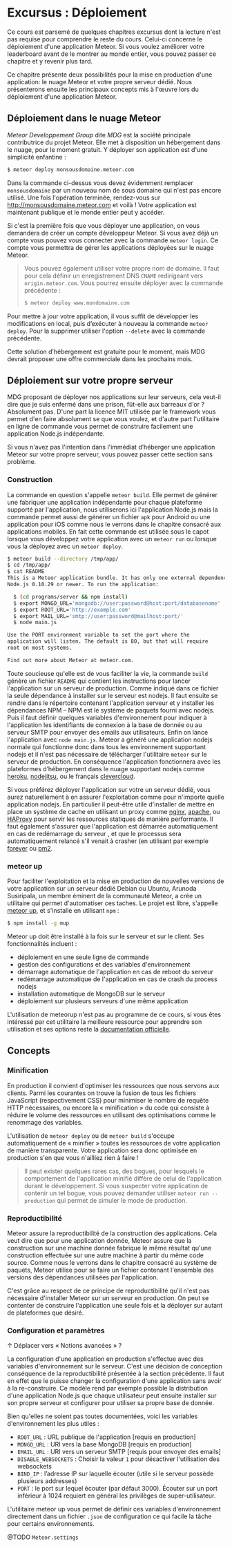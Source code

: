 # Excursus : Déploiement

Ce cours est parsemé de quelques chapitres excursus dont la lecture n'est pas requise pour comprendre le reste du cours. Celui-ci concerne le déploiement d'une application Meteor. Si vous voulez améliorer votre leaderboard avant de le montrer au monde entier, vous pouvez passer ce chapitre et y revenir plus tard.

Ce chapitre présente deux possibilités pour la mise en production d'une application: le nuage Meteor et votre propre serveur dédié. Nous présenterons ensuite les principaux concepts mis à l'œuvre lors du déploiement d'une application Meteor.

## Déploiement dans le nuage Meteor

*Meteor Developpement Group* dite *MDG* est la société principale contributrice du projet Meteor. Elle met à disposition un hébergement dans le nuage, pour le moment gratuit. Y déployer son application est d'une simplicité enfantine :

```bash
$ meteor deploy monsousdomaine.meteor.com
```

Dans la commande ci-dessus vous devez évidemment remplacer `monsousdomaine` par un nouveau nom de sous domaine qui n'est pas encore utilisé. Une fois l'opération terminée, rendez-vous sur <http://monsousdomaine.meteor.com> et voilà ! Votre application est maintenant publique et le monde entier peut y accéder.

Si c'est la première fois que vous déployer une application, on vous demandera de créer un compte développeur Meteor. Si vous avez déjà un compte vous pouvez vous connecter avec la commande `meteor login`. Ce compte vous permettra de gérer les applications déployées sur le nuage Meteor.

> Vous pouvez également utiliser votre propre nom de domaine. Il faut pour cela définir un enregistrement DNS `CNAME` redirigeant vers `origin.meteor.com`. Vous pourrez ensuite déployer avec la commande précédente :
>
> ```bash
> $ meteor deploy www.mondomaine.com
> ```

Pour mettre à jour votre application, il vous suffit de développer les modifications en local, puis d’exécuter à nouveau la commande `meteor deploy`. Pour la supprimer utiliser l'option `--delete` avec la commande précédente.

Cette solution d’hébergement est gratuite pour le moment, mais MDG devrait proposer une offre commerciale dans les prochains mois.

## Déploiement sur votre propre serveur

MDG proposant de déployer nos applications sur leur serveurs, cela veut-il dire que je suis enfermé dans une prison, fût-elle aux barreaux d'or ? Absolument pas. D'une part la licence MIT utilisée par le framework vous permet d'en faire absolument se que vous voulez, et d'autre part l'utilitaire en ligne de commande vous permet de construire facilement une application Node.js indépendante.

Si vous n'avez pas l'intention dans l'immédiat d’héberger une application Meteor sur votre propre serveur, vous pouvez passer cette section sans problème.

### Construction

La commande en question s'appelle `meteor build`. Elle permet de générer une fabriquer une application indépendante pour chaque plateforme supporté par l'application, nous utiliserons ici l'application Node.js mais la commande permet aussi de générer un fichier `apk` pour Android ou une application pour iOS comme nous le verrons dans le chapitre consacré aux applications mobiles. En fait cette commande est utilisée sous le capot lorsque vous développez votre application avec un `meteor run` ou lorsque vous la déployez avec un `meteor deploy`.

```bash
$ meteor build --directory /tmp/app/
$ cd /tmp/app/
$ cat README
This is a Meteor application bundle. It has only one external dependency:
Node.js 0.10.29 or newer. To run the application:

  $ (cd programs/server && npm install)
  $ export MONGO_URL='mongodb://user:password@host:port/databasename'
  $ export ROOT_URL='http://example.com'
  $ export MAIL_URL='smtp://user:password@mailhost:port/'
  $ node main.js

Use the PORT environment variable to set the port where the
application will listen. The default is 80, but that will require
root on most systems.

Find out more about Meteor at meteor.com.
```

Toute soucieuse qu'elle est de vous faciliter la vie, la commande `build` génère un fichier `README` qui contient les instructions pour lancer l'application sur un serveur de production. Comme indiqué dans ce fichier la seule dépendance à installer sur le serveur est nodejs. Il faut ensuite se rendre dans le répertoire contenant l'application serveur et y installer les dépendances NPM  – NPM est le système de paquets fourni avec nodejs. Puis il faut définir quelques variables d'environnement pour indiquer à l'application les identifiants de connexion à la base de donnée ou au serveur SMTP pour envoyer des emails aux utilisateurs. Enfin on lance l'application avec `node main.js`. Meteor a généré une application nodejs normale qui fonctionne donc dans tous les environnement supportant nodejs et il n'est pas nécessaire de télécharger l'utilitaire `meteor` sur le serveur de production. En conséquence l'application fonctionnera avec les plateformes d’hébergement dans le nuage supportant nodejs comme [heroku](https://www.heroku.com/), [nodejitsu](https://www.nodejitsu.com/), ou le français [clevercloud](https://www.clever-cloud.com/fr/).

Si vous préférez déployer l'application sur votre un serveur dédié, vous aurez naturellement à en assurer l'exploitation comme pour n'importe quelle application nodejs. En particulier il peut-être utile d'installer de mettre en place un système de cache en utilisant un proxy comme [nginx](http://nginx.org/), [apache](http://httpd.apache.org/), ou [HAProxy](http://www.haproxy.org/) pour servir les ressources statiques de manière performante. Il faut également s'assurer que l'application est démarrée automatiquement en cas de redémarrage du serveur , et que le processus sera automatiquement relancé s'il venait à crasher (en utilisant par exemple [forever](https://github.com/nodejitsu/forever) ou [pm2](https://github.com/Unitech/pm2).

### meteor up

Pour faciliter l'exploitation et la mise en production de nouvelles versions de votre application sur un serveur dédié Debian ou Ubuntu, Arunoda Susiripala, un membre éminent de la communauté Meteor, a crée un utilitaire qui permet d'automatiser ces taches. Le projet est libre, s'appelle [meteor up](https://github.com/arunoda/meteor-up), et s'installe en utilisant `npm` :

```bash
$ npm install -g mup
```

Meteor up doit être installé à la fois sur le serveur et sur le client. Ses fonctionnalités incluent :

* déploiement en une seule ligne de commande
* gestion des configurations et des variables d'environnement
* démarrage automatique de l'application en cas de reboot du serveur
* redémarrage automatique de l'application en cas de crash du process nodejs
* installation automatique de MongoDB sur le serveur
* déploiement sur plusieurs serveurs d'une même application

L'utilisation de meteorup n'est pas au programme de ce cours, si vous êtes intéressé par cet utilitaire la meilleure ressource pour apprendre son utilisation et ses options reste la [documentation officielle](https://github.com/arunoda/meteor-up/blob/master/README.md).


## Concepts

### Minification

En production il convient d'optimiser les ressources que nous servons aux clients. Parmi les courantes on trouve la fusion de tous les fichiers JavaScript (respectivement CSS) pour minimiser le nombre de requête HTTP nécessaires, ou encore la « minification » du code qui consiste à réduire le volume des ressources en utilisant des optimisations comme le renommage des variables.

L'utilisation de `meteor deploy` ou de `meteor build` s'occupe automatiquement de « minifier » toutes les ressources de votre application de manière transparente. Votre application sera donc optimisée en production s'en que vous n'ailliez rien à faire !

> Il peut exister quelques rares cas, des bogues, pour lesquels le comportement de l'application minifié diffère de celui de l'application durant le développement. Si vous suspecter votre application de contenir un tel bogue, vous pouvez demander utiliser `meteor run --production` qui permet de simuler le mode de production.

### Reproductibilité

Meteor assure la reproductibilité de la construction des applications. Cela veut dire que pour une application donnée, Meteor assure que la construction sur une machine donnée fabrique le même résultat qu'une construction effectuée sur une autre machine à partir du même code source. Comme nous le verrons dans le chapitre consacré au système de paquets, Meteor utilise pour se faire un fichier contenant l'ensemble des versions des dépendances utilisées par l'application.

C'est grâce au respect de ce principe de reproductibilité qu'il n'est pas nécessaire d'installer Meteor sur un serveur en production. On peut se contenter de construire l'application une seule fois et la déployer sur autant de plateformes que désiré.

### Configuration et paramètres
↑ Déplacer vers « Notions avancées » ?

La configuration d'une application en production s'effectue avec des variables d'environnement sur le serveur. C'est une décision de conception conséquence de la reproductibilité présentée à la section précédente. Il faut en effet que le puisse changer la configuration d'une application sans avoir à la re-construire. Ce modèle rend par exemple possible la distribution d'une application Node.js que chaque utilisateur peut ensuite installer sur son propre serveur et configurer pour utiliser sa propre base de donnée.

Bien qu'elles ne soient pas toutes documentées, voici les variables d'environnement les plus utiles :

* `ROOT_URL` : URL publique de l'application [requis en production]
* `MONGO_URL` : URI vers la base MongoDB [requis en production]
* `EMAIL_URL` : URI vers un serveur SMTP [requis pour envoyer des emails]
* `DISABLE_WEBSOCKETS` : Choisir la valeur `1` pour désactiver l'utilisation des websockets
* `BIND_IP` : l’adresse IP sur laquelle écouter (utile si le serveur possède plusieurs addresses)
* `PORT` : le port sur lequel écouter (par défaut 3000). Écouter sur un port inférieur à 1024 requiert en général les privilèges de super-utilisateur.

L'utilitaire meteor up vous permet de définir ces variables d'environnement directement dans un fichier `.json` de configuration ce qui facile la tâche pour certains environnements.

@TODO `Meteor.settings`
